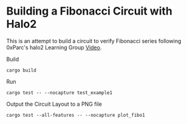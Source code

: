 # Building a Fibonacci Circuit with Halo2

This is an attempt to build a circuit to verify Fibonacci series following 0xParc's halo2 Learning Group [Video](https://www.youtube.com/watch?v=vGQAMQRlN3E).

Build

``` script
cargo build
```

Run

``` script
cargo test -- --nocapture test_example1
```

Output the Circuit Layout to a PNG file

``` script
cargo test --all-features -- --nocapture plot_fibo1
```
